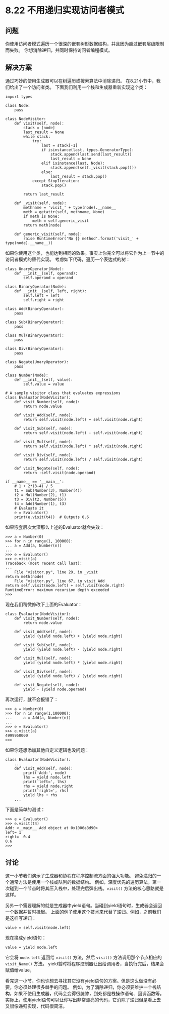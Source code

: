 

# 8.22 不用递归实现访问者模式

## 问题

你使用访问者模式遍历一个很深的嵌套树形数据结构，并且因为超过嵌套层级限制而失败。 你想消除递归，并同时保持访问者编程模式。

## 解决方案

通过巧妙的使用生成器可以在树遍历或搜索算法中消除递归。 在8.21小节中，我们给出了一个访问者类。 下面我们利用一个栈和生成器重新实现这个类：

    
    
    import types
    
    class Node:
        pass
    
    class NodeVisitor:
        def visit(self, node):
            stack = [node]
            last_result = None
            while stack:
                try:
                    last = stack[-1]
                    if isinstance(last, types.GeneratorType):
                        stack.append(last.send(last_result))
                        last_result = None
                    elif isinstance(last, Node):
                        stack.append(self._visit(stack.pop()))
                    else:
                        last_result = stack.pop()
                except StopIteration:
                    stack.pop()
    
            return last_result
    
        def _visit(self, node):
            methname = 'visit_' + type(node).__name__
            meth = getattr(self, methname, None)
            if meth is None:
                meth = self.generic_visit
            return meth(node)
    
        def generic_visit(self, node):
            raise RuntimeError('No {} method'.format('visit_' + type(node).__name__))
    

如果你使用这个类，也能达到相同的效果。事实上你完全可以将它作为上一节中的访问者模式的替代实现。 考虑如下代码，遍历一个表达式的树：

    
    
    class UnaryOperator(Node):
        def __init__(self, operand):
            self.operand = operand
    
    class BinaryOperator(Node):
        def __init__(self, left, right):
            self.left = left
            self.right = right
    
    class Add(BinaryOperator):
        pass
    
    class Sub(BinaryOperator):
        pass
    
    class Mul(BinaryOperator):
        pass
    
    class Div(BinaryOperator):
        pass
    
    class Negate(UnaryOperator):
        pass
    
    class Number(Node):
        def __init__(self, value):
            self.value = value
    
    # A sample visitor class that evaluates expressions
    class Evaluator(NodeVisitor):
        def visit_Number(self, node):
            return node.value
    
        def visit_Add(self, node):
            return self.visit(node.left) + self.visit(node.right)
    
        def visit_Sub(self, node):
            return self.visit(node.left) - self.visit(node.right)
    
        def visit_Mul(self, node):
            return self.visit(node.left) * self.visit(node.right)
    
        def visit_Div(self, node):
            return self.visit(node.left) / self.visit(node.right)
    
        def visit_Negate(self, node):
            return -self.visit(node.operand)
    
    if __name__ == '__main__':
        # 1 + 2*(3-4) / 5
        t1 = Sub(Number(3), Number(4))
        t2 = Mul(Number(2), t1)
        t3 = Div(t2, Number(5))
        t4 = Add(Number(1), t3)
        # Evaluate it
        e = Evaluator()
        print(e.visit(t4))  # Outputs 0.6
    

如果嵌套层次太深那么上述的Evaluator就会失效：

    
    
    >>> a = Number(0)
    >>> for n in range(1, 100000):
    ... a = Add(a, Number(n))
    ...
    >>> e = Evaluator()
    >>> e.visit(a)
    Traceback (most recent call last):
    ...
        File "visitor.py", line 29, in _visit
    return meth(node)
        File "visitor.py", line 67, in visit_Add
    return self.visit(node.left) + self.visit(node.right)
    RuntimeError: maximum recursion depth exceeded
    >>>
    

现在我们稍微修改下上面的Evaluator：

    
    
    class Evaluator(NodeVisitor):
        def visit_Number(self, node):
            return node.value
    
        def visit_Add(self, node):
            yield (yield node.left) + (yield node.right)
    
        def visit_Sub(self, node):
            yield (yield node.left) - (yield node.right)
    
        def visit_Mul(self, node):
            yield (yield node.left) * (yield node.right)
    
        def visit_Div(self, node):
            yield (yield node.left) / (yield node.right)
    
        def visit_Negate(self, node):
            yield - (yield node.operand)
    

再次运行，就不会报错了：

    
    
    >>> a = Number(0)
    >>> for n in range(1,100000):
    ...     a = Add(a, Number(n))
    ...
    >>> e = Evaluator()
    >>> e.visit(a)
    4999950000
    >>>
    

如果你还想添加其他自定义逻辑也没问题：

    
    
    class Evaluator(NodeVisitor):
        ...
        def visit_Add(self, node):
            print('Add:', node)
            lhs = yield node.left
            print('left=', lhs)
            rhs = yield node.right
            print('right=', rhs)
            yield lhs + rhs
        ...
    

下面是简单的测试：

    
    
    >>> e = Evaluator()
    >>> e.visit(t4)
    Add: <__main__.Add object at 0x1006a8d90>
    left= 1
    right= -0.4
    0.6
    >>>
    

## 讨论

这一小节我们演示了生成器和协程在程序控制流方面的强大功能。 避免递归的一个通常方法是使用一个栈或队列的数据结构。
例如，深度优先的遍历算法，第一次碰到一个节点时将其压入栈中，处理完后弹出栈。`visit()` 方法的核心思路就是这样。

另外一个需要理解的就是生成器中yield语句。当碰到yield语句时，生成器会返回一个数据并暂时挂起。
上面的例子使用这个技术来代替了递归。例如，之前我们是这样写递归：

    
    
    value = self.visit(node.left)
    

现在换成yield语句：

    
    
    value = yield node.left
    

它会将 `node.left` 返回给 `visit()` 方法，然后 `visit()` 方法调用那个节点相应的 `visit_Name()` 方法。
yield暂时将程序控制器让出给调用者，当执行完后，结果会赋值给value，

看完这一小节，你也许想去寻找其它没有yield语句的方案。但是这么做没有必要，你必须处理很多棘手的问题。
例如，为了消除递归，你必须要维护一个栈结构，如果不使用生成器，代码会变得很臃肿，到处都是栈操作语句、回调函数等。
实际上，使用yield语句可以让你写出非常漂亮的代码，它消除了递归但是看上去又很像递归实现，代码很简洁。

